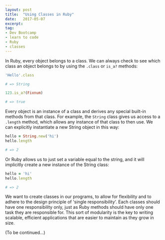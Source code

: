 ```yaml
---
layout: post
title:  "Using Classes in Ruby"
date:   2017-05-07
excerpt:
tag:
- Dev Bootcamp 
- learn to code
- Ruby
- classes
---
```


In Ruby, every object belongs to a class. We can always check to see which class an object belongs to by using the `.class` or `is_a?` methods:

```ruby
'Hello'.class

# => String

123.is_a?(Fixnum)

# => true
```

Every object is an instance of a class and derives any special built-in methods from that class. For example, the `String` class gives us access to a `.length` method, which allows any instance of that class to then use. We can explicitly instantiate a new String object in this way:

```ruby
hello = String.new('hi')
hello.length 

# => 2
```

Or Ruby allows us to just set a variable equal to the string, and it will implicitly create a new instance of the String class:

```ruby
hello = 'hi'
hello.length

# => 2
```

We want to create classes in our programs, to allow for flexibility and to adhere to the design principle of 'single responsibility'. Each classes should have one responsibility only, just as Ruby methods should have only one task they are responsible for. This sort of modularity is the key to writing scalable, efficient applications that are easier to maintain as they grow in size. 

(To be continued...)